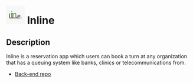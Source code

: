 [comment]: <> (![Inline Logo][logo])

# <img src="https://raw.githubusercontent.com/Mgahed/inline-backend/master/public/images/logo/inline.jpg" width="50px" alt="Inline Logo"/> Inline

## Description

Inline is a reservation app which users can book a turn at any organization that has a queuing system like banks, clinics or telecommunications from.

- [Back-end repo](https://github.com/Mgahed/inline-backend)

